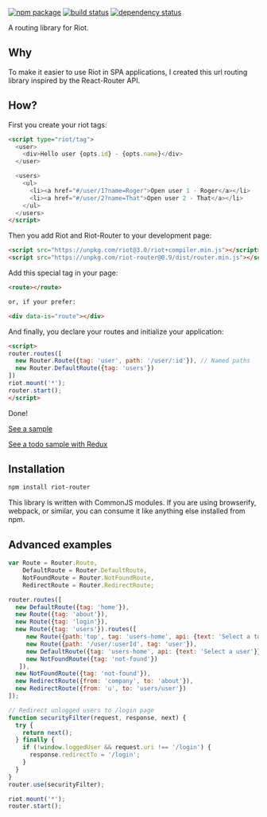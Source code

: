 [![npm package](https://img.shields.io/npm/v/riot-router.svg?style=flat-square)](https://www.npmjs.org/package/riot-router)
[![build status](https://img.shields.io/travis/gabrielmoreira/riot-router/master.svg?style=flat-square)](https://travis-ci.org/gabrielmoreira/riot-router)
[![dependency status](https://img.shields.io/david/gabrielmoreira/riot-router.svg?style=flat-square)](https://david-dm.org/gabrielmoreira/riot-router)

A routing library for Riot.

Why
---

To make it easier to use Riot in SPA applications, I created this url routing library inspired by the React-Router API.

How?
----

First you create your riot tags:

```html
<script type="riot/tag">
  <user>
    <div>Hello user {opts.id} - {opts.name}</div>
  </user>

  <users>
    <ul>
      <li><a href="#/user/1?name=Roger">Open user 1 - Roger</a></li>
      <li><a href="#/user/2?name=That">Open user 2 - That</a></li>
    </ul>
  </users>
</script>
```

Then you add Riot and Riot-Router to your development page:

```html
<script src="https://unpkg.com/riot@3.0/riot+compiler.min.js"></script>
<script src="https://unpkg.com/riot-router@0.9/dist/router.min.js"></script>
```

Add this special tag in your page:

```html
<route></route>

or, if your prefer:

<div data-is="route"></div>
```

And finally, you declare your routes and initialize your application:

```html
<script>
router.routes([
  new Router.Route({tag: 'user', path: '/user/:id'}), // Named paths
  new Router.DefaultRoute({tag: 'users'})
])
riot.mount('*');
router.start();
</script>
```

Done!

[See a sample](https://jsbin.com/tihuki)

[See a todo sample with Redux](https://jsbin.com/jujobe) 

Installation
------------

```sh
npm install riot-router
```

This library is written with CommonJS modules. If you are using
browserify, webpack, or similar, you can consume it like anything else
installed from npm.

Advanced examples
-----------------

```js
var Route = Router.Route, 
    DefaultRoute = Router.DefaultRoute, 
    NotFoundRoute = Router.NotFoundRoute, 
    RedirectRoute = Router.RedirectRoute;

router.routes([
  new DefaultRoute({tag: 'home'}),
  new Route({tag: 'about'}),
  new Route({tag: 'login'}),
  new Route({tag: 'users'}).routes([
     new Route({path:'top', tag: 'users-home', api: {text: 'Select a top user'}}),
     new Route({path: '/user/:userId', tag: 'user'}),
     new DefaultRoute({tag: 'users-home', api: {text: 'Select a user'}}),
     new NotFoundRoute({tag: 'not-found'})
   ]),
  new NotFoundRoute({tag: 'not-found'}),
  new RedirectRoute({from: 'company', to: 'about'}),
  new RedirectRoute({from: 'u', to: 'users/user'})
]);

// Redirect unlogged users to /login page
function securityFilter(request, response, next) {
  try {
    return next();
  } finally {
    if (!window.loggedUser && request.uri !== '/login') {
      response.redirectTo = '/login';
    }
  }
}
router.use(securityFilter);

riot.mount('*');
router.start();
```

